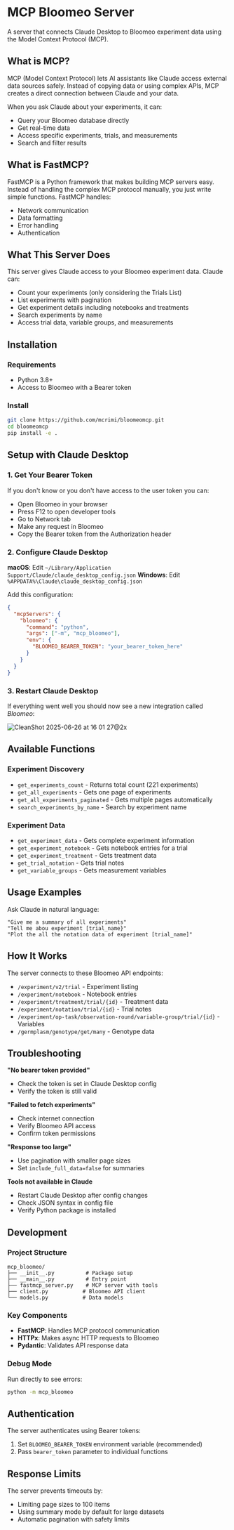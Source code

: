 # MCP Bloomeo Server

A server that connects Claude Desktop to Bloomeo experiment data using the Model Context Protocol (MCP).

## What is MCP?

MCP (Model Context Protocol) lets AI assistants like Claude access external data sources safely. Instead of copying data or using complex APIs, MCP creates a direct connection between Claude and your data.

When you ask Claude about your experiments, it can:
- Query your Bloomeo database directly
- Get real-time data
- Access specific experiments, trials, and measurements
- Search and filter results

## What is FastMCP?

FastMCP is a Python framework that makes building MCP servers easy. Instead of handling the complex MCP protocol manually, you just write simple functions. FastMCP handles:
- Network communication
- Data formatting  
- Error handling
- Authentication

## What This Server Does

This server gives Claude access to your Bloomeo experiment data. Claude can:
- Count your experiments (only considering the Trials List)
- List experiments with pagination
- Get experiment details including notebooks and treatments
- Search experiments by name
- Access trial data, variable groups, and measurements

## Installation

### Requirements
- Python 3.8+
- Access to Bloomeo with a Bearer token

### Install
```bash
git clone https://github.com/mcrimi/bloomeomcp.git
cd bloomeomcp
pip install -e .
```

## Setup with Claude Desktop

### 1. Get Your Bearer Token

If you don't know or you don't have access to the user token you can:

- Open Bloomeo in your browser
- Press F12 to open developer tools
- Go to Network tab
- Make any request in Bloomeo
- Copy the Bearer token from the Authorization header

### 2. Configure Claude Desktop

**macOS**: Edit `~/Library/Application Support/Claude/claude_desktop_config.json`
**Windows**: Edit `%APPDATA%\Claude\claude_desktop_config.json`

Add this configuration:
```json
{
  "mcpServers": {
    "bloomeo": {
      "command": "python",
      "args": ["-m", "mcp_bloomeo"],
      "env": {
        "BLOOMEO_BEARER_TOKEN": "your_bearer_token_here"
      }
    }
  }
}
```

### 3. Restart Claude Desktop

If everything went well you should now see a new integration called *Bloomeo*:

![CleanShot 2025-06-26 at 16 01 27@2x](https://github.com/user-attachments/assets/d6bf3a63-239f-4e83-8c1d-17af28a56f83)


## Available Functions

### Experiment Discovery
- `get_experiments_count` - Returns total count (221 experiments)
- `get_all_experiments` - Gets one page of experiments  
- `get_all_experiments_paginated` - Gets multiple pages automatically
- `search_experiments_by_name` - Search by experiment name

### Experiment Data
- `get_experiment_data` - Gets complete experiment information
- `get_experiment_notebook` - Gets notebook entries for a trial
- `get_experiment_treatment` - Gets treatment data
- `get_trial_notation` - Gets trial notes
- `get_variable_groups` - Gets measurement variables

## Usage Examples

Ask Claude in natural language:

```
"Give me a summary of all experiments"
"Tell me abou experiment [trial_name}"
"Plot the all the notation data of experiment [trial_name]"
```

## How It Works

The server connects to these Bloomeo API endpoints:
- `/experiment/v2/trial` - Experiment listing
- `/experiment/notebook` - Notebook entries  
- `/experiment/treatment/trial/{id}` - Treatment data
- `/experiment/notation/trial/{id}` - Trial notes
- `/experiment/op-task/observation-round/variable-group/trial/{id}` - Variables
- `/germplasm/genotype/get/many` - Genotype data

## Troubleshooting

**"No bearer token provided"**
- Check the token is set in Claude Desktop config
- Verify the token is still valid

**"Failed to fetch experiments"**  
- Check internet connection
- Verify Bloomeo API access
- Confirm token permissions

**"Response too large"**
- Use pagination with smaller page sizes
- Set `include_full_data=false` for summaries

**Tools not available in Claude**
- Restart Claude Desktop after config changes
- Check JSON syntax in config file
- Verify Python package is installed

## Development

### Project Structure
```
mcp_bloomeo/
├── __init__.py          # Package setup
├── __main__.py          # Entry point  
├── fastmcp_server.py    # MCP server with tools
├── client.py           # Bloomeo API client
└── models.py           # Data models
```

### Key Components
- **FastMCP**: Handles MCP protocol communication
- **HTTPx**: Makes async HTTP requests to Bloomeo
- **Pydantic**: Validates API response data

### Debug Mode
Run directly to see errors:
```bash
python -m mcp_bloomeo
```

## Authentication

The server authenticates using Bearer tokens:
1. Set `BLOOMEO_BEARER_TOKEN` environment variable (recommended)
2. Pass `bearer_token` parameter to individual functions

## Response Limits

The server prevents timeouts by:
- Limiting page sizes to 100 items
- Using summary mode by default for large datasets
- Automatic pagination with safety limits 
